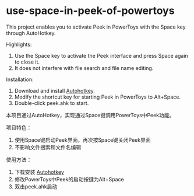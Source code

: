 # use-space-in-peek-of-powertoys

This project enables you to activate Peek in PowerToys with the Space key through AutoHotkey.

Highlights:
1. Use the Space key to activate the Peek interface and press Space again to close it.
2. It does not interfere with file search and file name editing.

Installation:
1. Download and install [Autohotkey](https://www.autohotkey.com/).
2. Modify the shortcut key for starting Peek in PowerToys to Alt+Space.
3. Double-click peek.ahk to start.

本项目通过AutoHotkey，实现通过Space键调用PowerToys中Peek功能。

项目特色：
1. 使用Space键启动Peek界面，再次按Space键关闭Peek界面
2. 不影响文件搜索和文件名编辑

使用方法：
1. 下载安装 [Autohotkey](https://www.autohotkey.com/)
2. 修改PowerToys中Peek的启动按键为Alt+Space
3. 双击peek.ahk启动




